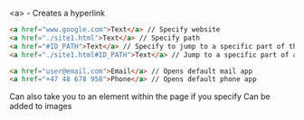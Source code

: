 \<a> - Creates a hyperlink
```html
<a href="www.google.com">Text</a> // Specify website
<a href="./site1.html">Text</a> // Specify path
<a href="#ID_PATH">Text</a> // Specify to jump to a specific part of the page
<a href="./site1.html#ID_PATH">Text</a> // Jump to a specific part of another page

<a href="user@email.com">Email</a> // Opens default mail app
<a href="+47 48 678 958">Phone</a> // Opens default phone app
```

Can also take you to an element within the page if you specify <h ID= "250">
Can be added to images
